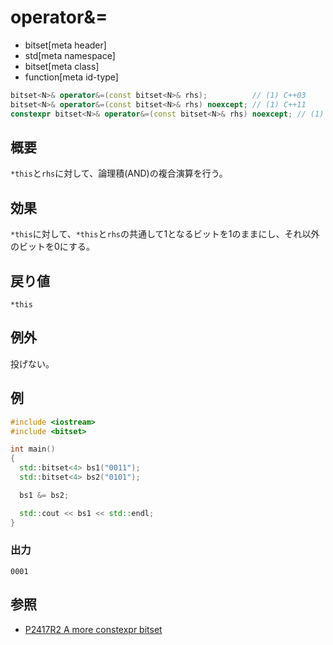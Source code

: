 # operator&=
* bitset[meta header]
* std[meta namespace]
* bitset[meta class]
* function[meta id-type]

```cpp
bitset<N>& operator&=(const bitset<N>& rhs);          // (1) C++03
bitset<N>& operator&=(const bitset<N>& rhs) noexcept; // (1) C++11
constexpr bitset<N>& operator&=(const bitset<N>& rhs) noexcept; // (1) C++23
```

## 概要
`*this`と`rhs`に対して、論理積(AND)の複合演算を行う。


## 効果
`*this`に対して、`*this`と`rhs`の共通して1となるビットを1のままにし、それ以外のビットを0にする。


## 戻り値
`*this`


## 例外
投げない。


## 例
```cpp example
#include <iostream>
#include <bitset>

int main()
{
  std::bitset<4> bs1("0011");
  std::bitset<4> bs2("0101");

  bs1 &= bs2;

  std::cout << bs1 << std::endl;
}
```

### 出力
```
0001
```


## 参照
- [P2417R2 A more constexpr bitset](https://www.open-std.org/jtc1/sc22/wg21/docs/papers/2022/p2417r2.pdf)

